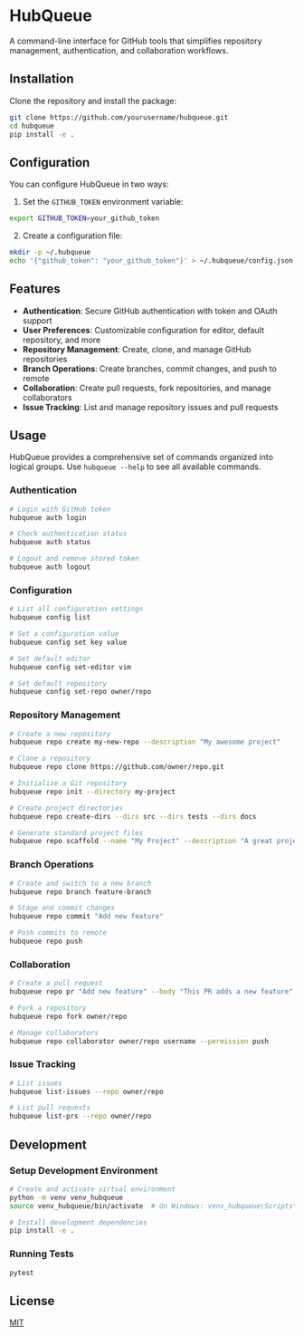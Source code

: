 # HubQueue

A command-line interface for GitHub tools that simplifies repository management, authentication, and collaboration workflows.

## Installation

Clone the repository and install the package:

```bash
git clone https://github.com/yourusername/hubqueue.git
cd hubqueue
pip install -e .
```

## Configuration

You can configure HubQueue in two ways:

1. Set the `GITHUB_TOKEN` environment variable:

```bash
export GITHUB_TOKEN=your_github_token
```

2. Create a configuration file:

```bash
mkdir -p ~/.hubqueue
echo '{"github_token": "your_github_token"}' > ~/.hubqueue/config.json
```

## Features

- **Authentication**: Secure GitHub authentication with token and OAuth support
- **User Preferences**: Customizable configuration for editor, default repository, and more
- **Repository Management**: Create, clone, and manage GitHub repositories
- **Branch Operations**: Create branches, commit changes, and push to remote
- **Collaboration**: Create pull requests, fork repositories, and manage collaborators
- **Issue Tracking**: List and manage repository issues and pull requests

## Usage

HubQueue provides a comprehensive set of commands organized into logical groups. Use `hubqueue --help` to see all available commands.

### Authentication

```bash
# Login with GitHub token
hubqueue auth login

# Check authentication status
hubqueue auth status

# Logout and remove stored token
hubqueue auth logout
```

### Configuration

```bash
# List all configuration settings
hubqueue config list

# Set a configuration value
hubqueue config set key value

# Set default editor
hubqueue config set-editor vim

# Set default repository
hubqueue config set-repo owner/repo
```

### Repository Management

```bash
# Create a new repository
hubqueue repo create my-new-repo --description "My awesome project"

# Clone a repository
hubqueue repo clone https://github.com/owner/repo.git

# Initialize a Git repository
hubqueue repo init --directory my-project

# Create project directories
hubqueue repo create-dirs --dirs src --dirs tests --dirs docs

# Generate standard project files
hubqueue repo scaffold --name "My Project" --description "A great project"
```

### Branch Operations

```bash
# Create and switch to a new branch
hubqueue repo branch feature-branch

# Stage and commit changes
hubqueue repo commit "Add new feature"

# Push commits to remote
hubqueue repo push
```

### Collaboration

```bash
# Create a pull request
hubqueue repo pr "Add new feature" --body "This PR adds a new feature"

# Fork a repository
hubqueue repo fork owner/repo

# Manage collaborators
hubqueue repo collaborator owner/repo username --permission push
```

### Issue Tracking

```bash
# List issues
hubqueue list-issues --repo owner/repo

# List pull requests
hubqueue list-prs --repo owner/repo
```

## Development

### Setup Development Environment

```bash
# Create and activate virtual environment
python -m venv venv_hubqueue
source venv_hubqueue/bin/activate  # On Windows: venv_hubqueue\Scripts\activate

# Install development dependencies
pip install -e .
```

### Running Tests

```bash
pytest
```

## License

[MIT](LICENSE)
